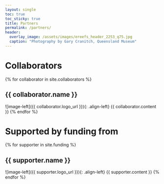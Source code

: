 ```yaml
---
layout: single
toc: true
toc_sticky: true
title: Partners
permalink: /partners/
header:
  overlay_image: /assets/images/ereefs_header_2253_q75.jpg
  caption: "Photography by Gary Cranitch, Queensland Museum"
---
```

# Collaborators
{% for collaborator in site.collaborators %}
## {{ collaborator.name }}
  ![image-left]({{ collaborator.logo_url }}){: .align-left}
  {{ collaborator.content }}
{% endfor %}

# Supported by funding from
{% for supporter in site.funding %}
## {{ supporter.name }}
  ![image-left]({{ supporter.logo_url }}){: .align-left}
  {{ supporter.content }}
{% endfor %}
